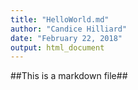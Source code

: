 ```yaml
---
title: "HelloWorld.md"
author: "Candice Hilliard"
date: "February 22, 2018"
output: html_document
---
```


##This is a markdown file##

